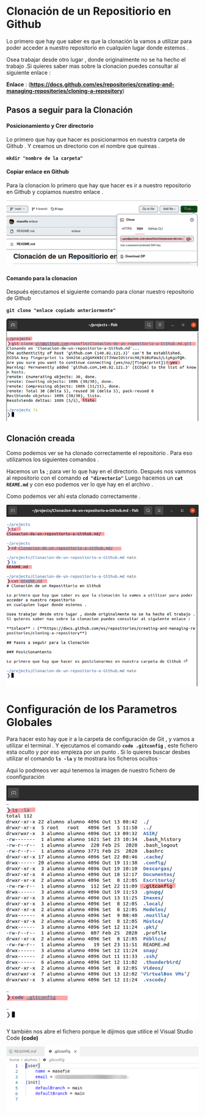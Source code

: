 # Clonación de un Repositiorio en Github

Lo primero que hay que saber es que la clonación la vamos a utilizar para poder acceder a nuestro repositorio 
en cualquien lugar donde estemos .

Osea trabajar desde otro lugar , donde originalmente no se ha hecho el trabajo .Si quieres saber mas sobre la clonacion puedes consultar al siguiente enlace : 

**Enlace** : (**https://docs.github.com/es/repositories/creating-and-managing-repositories/cloning-a-repository**)

## Pasos a seguir para la Clonación 

#### Posicionamiento y Crer directorio

Lo primero que hay que hacer es posicionarmos en nuestra carpeta de Github . Y creamos un directorio con el nombre que quireas .

**`mkdir "nombre de la carpeta"`**

#### Copiar enlace en Github 

Para la clonacion lo primero que hay que hacer es ir a nuestro repositorio en Github y copiamos nuestro enlace .

![2.png](./img/2.png)

#### Comando para la clonacion 

Después ejecutamos el siguiente comando para clonar nuestro repositorio de Github

**`git clone "enlace copiado anteriormente"`**

![1.png](./img/1.png)

## Clonación creada 

Como podemos ver se ha clonado correctamente el repositorio . Para eso utilizamos los siguientes comandos .

Hacemos un **`ls`** ; para ver lo que hay en el directorio.
Después nos vammos al repositorio con el comando **`cd "directorio"`**
Luego hacemos un **`cat REAME.md`** y con eso podemos ver lo qye hay en el archivo .

Como podemos ver ahí esta clonado correctamente .

![3.png](./img/3.png)

# Configuración de los Parametros Globales 

Para hacer esto hay que ir a la carpeta de configuración de Git , y vamos a utilizar el terminal .
Y ejecutamos el comando **`code .gitconfig`** , este fichero esta oculto y por eso empieza por un punto . Si lo quieres buscar 
desbes utilizar el comando **`ls -la`** y te mostrara los ficheros ocultos ·

Aqui lo podmeos ver aqui tenemos la imagen de nuestro fichero de coonfiguración 

![4.png](./img/4.png)

Y también nos abre el fichero porque le dijimos que utilice el Visual Studio Code **(code)**

![5.png](./img/5.png)
